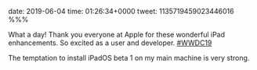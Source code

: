 date: 2019-06-04
time: 01:26:34+0000
tweet: 1135719459023446016
%%%

What a day! Thank you everyone at Apple for these wonderful iPad enhancements. So excited as a user and developer. [#WWDC19](https://twitter.com/hashtag/WWDC19)

The temptation to install iPadOS beta 1 on my main machine is very strong.
